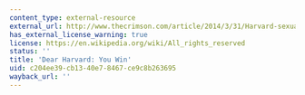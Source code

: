 ```yaml
---
content_type: external-resource
external_url: http://www.thecrimson.com/article/2014/3/31/Harvard-sexual-assault/
has_external_license_warning: true
license: https://en.wikipedia.org/wiki/All_rights_reserved
status: ''
title: 'Dear Harvard: You Win'
uid: c204ee39-cb13-40e7-8467-ce9c8b263695
wayback_url: ''
---
```

